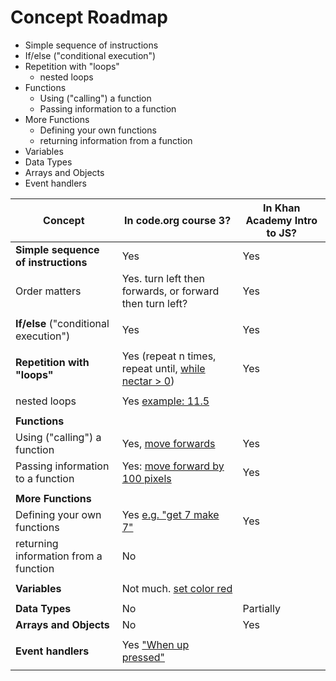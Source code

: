 # Concept Roadmap

* Simple sequence of instructions
* If/else ("conditional execution")
* Repetition with "loops"
  * nested loops
* Functions
  * Using ("calling") a function
  * Passing information to a function
* More Functions
  * Defining your own functions
  * returning information from a function
* Variables
* Data Types
* Arrays and Objects
* Event handlers


| Concept                               |  In code.org course 3?  | In Khan Academy Intro to JS? |
| ------------------------------------- | ------------------------| ---------------------------- |
| __Simple sequence of instructions__   | Yes                     | Yes                          |
| Order matters                         | Yes.  turn left then forwards, or forward then turn left?  | Yes |
| | | |
| __If/else__ ("conditional execution")     | Yes                     | Yes                          |
| | | |
| __Repetition with "loops"__           | Yes (repeat n times, repeat until, [while nectar > 0](https://studio.code.org/s/course3/stage/13/puzzle/7)) | Yes                          |
| | | |
| nested loops                          | Yes [example: 11.5](https://studio.code.org/s/course3/stage/11/puzzle/5)                     |                              |
| | | |
| __Functions__ | | |
| Using ("calling") a function          | Yes, [move forwards](https://studio.code.org/s/course3/stage/2/puzzle/1)                     | Yes                          |
| Passing information to a function     | Yes: [move forward by 100 pixels](https://studio.code.org/s/course3/stage/21/puzzle/2) | Yes                  |
| | | |
| __More Functions__ | | |
| Defining your own functions           | Yes [e.g. "get 7 make 7"](https://studio.code.org/s/course3/stage/6/puzzle/8?section_id=2217957)                     | Yes                          |
| returning information from a function | No | |
| | | |
| __Variables__ | Not much. [set color red](https://studio.code.org/s/course3/stage/3/puzzle/4?section_id=2217957) | |
| | | |
| __Data Types__ | No                       | Partially                   |
| __Arrays and Objects__                    |No                        |Yes                          |
| | | |
| __Event handlers__ | Yes ["When up pressed"](https://studio.code.org/s/course3/stage/15/puzzle/8?section_id=2217957) | |
| | | |
